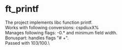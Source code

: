 # ft_printf

The project implements libc function printf.\
Works with following conversions: cspdiuxX%\
Manages following flags: -0.* and minimum field width.\
Bonuspart: handles flags "# +".\
Passed with 103/100.\
